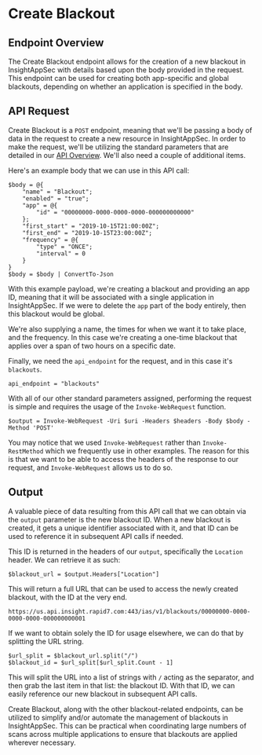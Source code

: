 # Create Blackout

## Endpoint Overview

The Create Blackout endpoint allows for the creation of a new blackout in InsightAppSec with details based upon the 
body provided in the request. This endpoint can be used for creating both app-specific and global blackouts, 
depending on whether an application is specified in the body.

## API Request

Create Blackout is a `POST` endpoint, meaning that we'll be passing a body of data in the request to create a new 
resource in InsightAppSec. In order to make the request, we'll be utilizing the standard parameters that are detailed 
in our [API Overview](../README.md). We'll also need a couple of additional items.

Here's an example body that we can use in this API call:

```
$body = @{
    "name" = "Blackout";
    "enabled" = "true";
    "app" = @{
        "id" = "00000000-0000-0000-0000-000000000000"
    };
    "first_start" = "2019-10-15T21:00:00Z";
    "first_end" = "2019-10-15T23:00:00Z";
    "frequency" = @{
        "type" = "ONCE";
        "interval" = 0
    }
}
$body = $body | ConvertTo-Json
```

With this example payload, we're creating a blackout and providing an app ID, meaning that it will be associated with 
a single application in InsightAppSec. If we were to delete the `app` part of the body entirely, then this blackout 
would be global.

We're also supplying a name, the times for when we want it to take place, and the frequency. In this case we're 
creating a one-time blackout that applies over a span of two hours on a specific date.

Finally, we need the `api_endpoint` for the request, and in this case it's `blackouts`.

```
api_endpoint = "blackouts"
```

With all of our other standard parameters assigned, performing the request is simple and requires the usage of the `Invoke-WebRequest` function. 

```
$output = Invoke-WebRequest -Uri $uri -Headers $headers -Body $body -Method 'POST'
```

You may notice that we used `Invoke-WebRequest` rather than `Invoke-RestMethod` which we frequently use in other examples.
The reason for this is that we want to be able to access the headers of the response to our request, and `Invoke-WebRequest`
allows us to do so.

## Output
A valuable piece of data resulting from this API call that we can obtain via the `output` parameter is
the new blackout ID. When a new blackout is created, it gets a unique identifier associated with it, and that ID can be 
used to reference it in subsequent API calls if needed.

This ID is returned in the headers of our `output`, specifically the `Location` header. We can retrieve it as such:

```
$blackout_url = $output.Headers["Location"]
```

This will return a full URL that can be used to access the newly created blackout, with the ID at the very end.

```
https://us.api.insight.rapid7.com:443/ias/v1/blackouts/00000000-0000-0000-0000-000000000001
```

If we want to obtain solely the ID for usage elsewhere, we can do that by splitting the URL string.

```
$url_split = $blackout_url.split("/")
$blackout_id = $url_split[$url_split.Count - 1]
```

This will split the URL into a list of strings with `/` acting as the separator, and then grab the last item in 
that list: the blackout ID. With that ID, we can easily reference our new blackout in subsequent API calls.

Create Blackout, along with the other blackout-related endpoints, can be utilized to simplify and/or automate the 
management of blackouts in InsightAppSec. This can be practical when coordinating large numbers of scans across 
multiple applications to ensure that blackouts are applied wherever necessary.